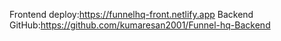 
Frontend deploy:https://funnelhq-front.netlify.app
Backend GitHub:https://github.com/kumaresan2001/Funnel-hq-Backend
